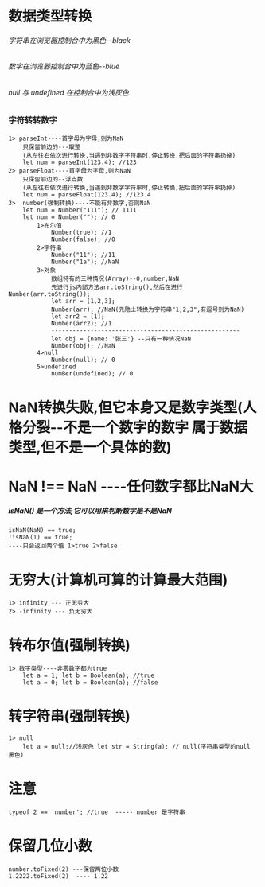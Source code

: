 # 数据类型转换

###### 字符串在浏览器控制台中为黑色--black
###### 数字在浏览器控制台中为蓝色--blue

###### null 与 undefined 在控制台中为浅灰色

### 字符转转数字 
	1> parseInt----首字母为字母,则为NaN
		只保留前边的---取整
		(从左往右依次进行转换,当遇到非数字字符串时,停止转换,把后面的字符串扔掉)
		let num = parseInt(123.4); //123
	2> parseFloat----首字母为字母,则为NaN
		只保留前边的--浮点数
		(从左往右依次进行转换,当遇到非数字字符串时,停止转换,把后面的字符串扔掉) 
		let num = parseFloat(123.4); //123.4
	3>	number(强制转换)----不能有非数字,否则NaN
		let num = Number("111"); // 1111
		let num = Number(""); // 0
			1>布尔值
				Number(true); //1
				Number(false); //0
			2>字符串
				Number("11"); //11
				Number("1a"); //NaN
			3>对象
				数组特有的三种情况(Array)--0,number,NaN
				先进行js内部方法arr.toString(),然后在进行	Number(arr.toString());
				let arr = [1,2,3];
				Number(arr); //NaN(先隐士转换为字符串"1,2,3",有逗号则为NaN)
				let arr2 = [1];
				Number(arr2); //1
				-----------------------------------------------------
				let obj = {name: '张三'} --只有一种情况NaN
				Number(obj); //NaN
			4>null
	        	Number(null); // 0
	        5>undefined
	        	numBer(undefined); // 0
# NaN转换失败,但它本身又是数字类型(人格分裂--不是一个数字的数字 属于数据类型,但不是一个具体的数)

# NaN !== NaN  ----任何数字都比NaN大	
##### isNaN() 是一个方法,它可以用来判断数字是不是NaN
	isNaN(NaN) == true;
	!isNaN(1) == true;
	----只会返回两个值 1>true 2>false
# 无穷大(计算机可算的计算最大范围)
	1> infinity --- 正无穷大
	2> -infinity --- 负无穷大

# 转布尔值(强制转换)
	1> 数字类型----非零数字都为true
		let a = 1; let b = Boolean(a); //true
		let a = 0; let b = Boolean(a); //false
# 转字符串(强制转换)
	1> null
		let a = null;//浅灰色 let str = String(a); // null(字符串类型的null 黑色)

# 注意
	typeof 2 == 'number'; //true  ----- number 是字符串

# 保留几位小数
	number.toFixed(2) ---保留两位小数
	1.2222.toFixed(2)  ---- 1.22